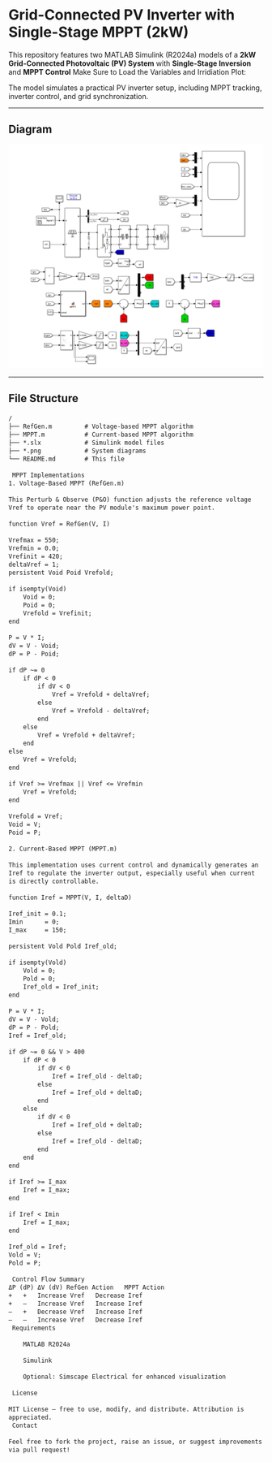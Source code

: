 # Grid-Connected PV Inverter with Single-Stage MPPT (2kW)

This repository features two MATLAB Simulink (R2024a) models of a **2kW Grid-Connected Photovoltaic (PV) System** with **Single-Stage Inversion** and **MPPT Control** Make Sure to Load the Variables and Irridiation Plot:

The model simulates a practical PV inverter setup, including MPPT tracking, inverter control, and grid synchronization.

---

##  Diagram

![3 Phase MPPT System Diagram](./Diagram.png)

---

##  File Structure

```text
/
├── RefGen.m         # Voltage-based MPPT algorithm
├── MPPT.m           # Current-based MPPT algorithm
├── *.slx            # Simulink model files
├── *.png            # System diagrams
└── README.md        # This file

 MPPT Implementations
1. Voltage-Based MPPT (RefGen.m)

This Perturb & Observe (P&O) function adjusts the reference voltage Vref to operate near the PV module's maximum power point.

function Vref = RefGen(V, I)

Vrefmax = 550;
Vrefmin = 0.0;
Vrefinit = 420;
deltaVref = 1;
persistent Void Poid Vrefold;

if isempty(Void)
    Void = 0;
    Poid = 0;
    Vrefold = Vrefinit;
end

P = V * I;
dV = V - Void;
dP = P - Poid;

if dP ~= 0
    if dP < 0
        if dV < 0
            Vref = Vrefold + deltaVref;
        else
            Vref = Vrefold - deltaVref;
        end
    else
        Vref = Vrefold + deltaVref;
    end
else
    Vref = Vrefold;
end

if Vref >= Vrefmax || Vref <= Vrefmin
    Vref = Vrefold;
end

Vrefold = Vref;
Void = V;
Poid = P;

2. Current-Based MPPT (MPPT.m)

This implementation uses current control and dynamically generates an Iref to regulate the inverter output, especially useful when current is directly controllable.

function Iref = MPPT(V, I, deltaD)

Iref_init = 0.1;
Imin      = 0;
I_max     = 150;

persistent Vold Pold Iref_old;

if isempty(Vold)
    Vold = 0;
    Pold = 0;
    Iref_old = Iref_init;
end

P = V * I;
dV = V - Vold;
dP = P - Pold;
Iref = Iref_old;

if dP ~= 0 && V > 400
    if dP < 0
        if dV < 0
            Iref = Iref_old - deltaD;
        else
            Iref = Iref_old + deltaD;
        end
    else
        if dV < 0
            Iref = Iref_old + deltaD;
        else
            Iref = Iref_old - deltaD;
        end
    end
end

if Iref >= I_max
    Iref = I_max;
end

if Iref < Imin
    Iref = I_max;
end

Iref_old = Iref;
Vold = V;
Pold = P;

 Control Flow Summary
ΔP (dP)	ΔV (dV)	RefGen Action	MPPT Action
+	+	Increase Vref	Decrease Iref
+	–	Increase Vref	Increase Iref
–	+	Decrease Vref	Increase Iref
–	–	Increase Vref	Decrease Iref
 Requirements

    MATLAB R2024a

    Simulink

    Optional: Simscape Electrical for enhanced visualization

 License

MIT License – free to use, modify, and distribute. Attribution is appreciated.
 Contact

Feel free to fork the project, raise an issue, or suggest improvements via pull request!